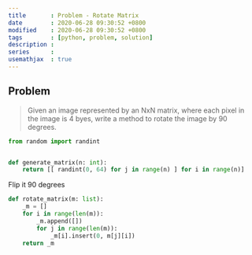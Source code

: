 ```yaml
---
title       : Problem - Rotate Matrix
date        : 2020-06-28 09:30:52 +0800
modified    : 2020-06-28 09:30:52 +0800
tags        : [python, problem, solution]
description :
series      :
usemathjax  : true
---
```


## Problem

> Given an image represented by an NxN matrix, where each pixel in the image is 4 byes, write a method to rotate the image by 90 degrees.

```python
from random import randint


def generate_matrix(n: int):
    return [[ randint(0, 64) for j in range(n) ] for i in range(n)]
```

Flip it 90 degrees

```python
def rotate_matrix(m: list):
    _m = []
    for i in range(len(m)):
        _m.append([])
        for j in range(len(m)):
            _m[i].insert(0, m[j][i])
    return _m
```
